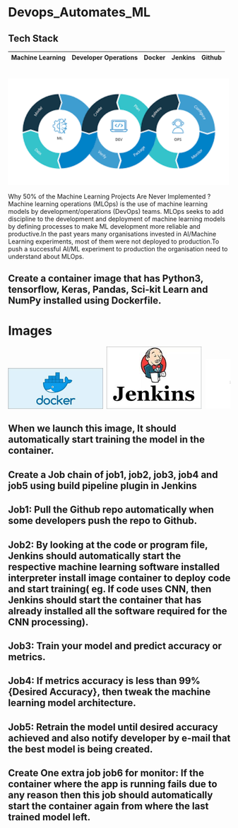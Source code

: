 # Devops_Automates_ML

## Tech Stack 

Machine Learning | Developer Operations | Docker | Jenkins | Github |
 | :---: | :---: | :---: | :---: | :---: | 



<pre>
<img src="https://github.com/Aasthajain123/Devops_Automates_ML/blob/main/Mlops_Project_Images/001.png" width="500"> <img src="https://github.com/Aasthajain123/Devops_Automates_ML/blob/main/Mlops_Project_Images/006.jpg" width="350"></pre>

Why 50% of the Machine Learning Projects Are Never Implemented ?
Machine learning operations (MLOps) is the use of machine learning models by development/operations (DevOps) teams. MLOps seeks to add discipline to the development and deployment of machine learning models by defining processes to make ML development more reliable and productive.In the past years many organisations invested in AI/Machine Learning experiments, most of them were not deployed to production.To push a successful AI/ML experiment to production the organisation need to understand about MLOps.
## Create a container image that has Python3, tensorflow, Keras, Pandas, Sci-kit Learn and NumPy installed using Dockerfile.

# Images
<pre>
<img src="https://github.com/Aasthajain123/Devops_Automates_ML/blob/main/Mlops_Project_Images/002.jpg" width="215"> <img src="https://github.com/Aasthajain123/Devops_Automates_ML/blob/main/Mlops_Project_Images/003.jpg" width="215"> <img src="https://github.com/Aasthajain123/Devops_Automates_ML/blob/main/Mlops_Project_Images/004.png" width="215"> <img src="https://github.com/Aasthajain123/Devops_Automates_ML/blob/main/Mlops_Project_Images/005.jpg" width="215">
</pre>

## When we launch this image, It should automatically start training the model in the container.

## Create a Job chain of job1, job2, job3, job4 and job5 using build pipeline plugin in Jenkins

## Job1: Pull the Github repo automatically when some developers push the repo to Github.

## Job2: By looking at the code or program file, Jenkins should automatically start the respective machine learning software installed interpreter install image container to deploy code and start training( eg. If code uses CNN, then Jenkins should start the container that has already installed all the software required for the CNN processing).

## Job3: Train your model and predict accuracy or metrics.

## Job4: If metrics accuracy is less than 99%{Desired Accuracy}, then tweak the machine learning model architecture.

## Job5: Retrain the model until desired accuracy achieved and also notify developer by e-mail that the best model is being created.

## Create One extra job job6 for monitor: If the container where the app is running fails due to any reason then this job should automatically start the container again from where the last trained model left.

